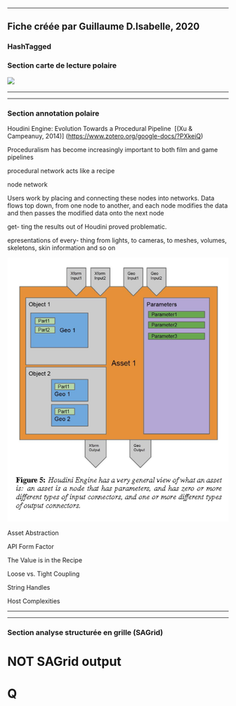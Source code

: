 
----
Fiche créée par Guillaume D.Isabelle, 2020 
---- 

### HashTagged 


### Section carte de lecture polaire
![](11ba622f-03f3-4274-8b78-941c9ffb2bee)



----

----

### Section annotation polaire
Houdini Engine: Evolution Towards a Procedural Pipeline  [(Xu & Campeanuy, 2014)] (https://www.zotero.org/google-docs/?PXkeiQ)



Proceduralism has become increasingly important to both film and game pipelines



procedural network acts like a recipe



node network



Users work by placing and connecting these nodes into networks. Data flows top down, from one node to another, and each node modifies the data and then passes the modified data onto the next node



get- ting the results out of Houdini proved problematic.



epresentations of every- thing from lights, to cameras, to meshes, volumes, skeletons, skin information and so on





![](12Ep3kB93vrKA2a4KzQp.png)



Asset Abstraction



API Form Factor



The Value is in the Recipe



Loose vs. Tight Coupling



String Handles



Host Complexities






----

----



### Section analyse structurée en grille (SAGrid)


# NOT SAGrid output

# Q

